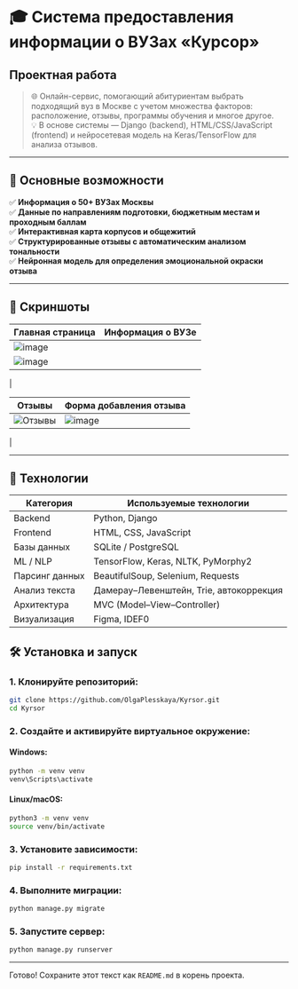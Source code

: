 # 🎓 Система предоставления информации о ВУЗах «Курсор»  
## Проектная работа

> 🌐 Онлайн-сервис, помогающий абитуриентам выбрать подходящий вуз в Москве с учетом множества факторов: расположение, отзывы, программы обучения и многое другое.  
> 💡 В основе системы — Django (backend), HTML/CSS/JavaScript (frontend) и нейросетевая модель на Keras/TensorFlow для анализа отзывов.

---

## 🧩 Основные возможности

✅ **Информация о 50+ ВУЗах Москвы**  
✅ **Данные по направлениям подготовки, бюджетным местам и проходным баллам**  
✅ **Интерактивная карта корпусов и общежитий**  
✅ **Структурированные отзывы с автоматическим анализом тональности**  
✅ **Нейронная модель для определения эмоциональной окраски отзыва**

---

## 📸 Скриншоты

| Главная страница | Информация о ВУЗе |
|------------------|--------------------|
| ![image](https://github.com/user-attachments/assets/636b523f-8e1e-4777-8335-379673e5e8a1)
 | ![image](https://github.com/user-attachments/assets/8979a294-b36e-48c9-b220-19bd084c9295)
 |

| Отзывы | Форма добавления отзыва |
|--------|-------------------------|
| ![Отзывы](путь_к_скриншоту.png) | ![image](https://github.com/user-attachments/assets/435f0626-8c2e-4bb6-ab63-d2c90fd0d021)
 |

---

## 🚀 Технологии

| Категория       | Используемые технологии                     |
|----------------|---------------------------------------------|
| Backend        | Python, Django                              |
| Frontend       | HTML, CSS, JavaScript                       |
| Базы данных    | SQLite / PostgreSQL                         |
| ML / NLP       | TensorFlow, Keras, NLTK, PyMorphy2           |
| Парсинг данных | BeautifulSoup, Selenium, Requests             |
| Анализ текста  | Дамерау–Левенштейн, Trie, автокоррекция     |
| Архитектура    | MVC (Model–View–Controller)                   |
| Визуализация   | Figma, IDEF0                                |

## 🛠 Установка и запуск

### 1. Клонируйте репозиторий:
```bash
git clone https://github.com/OlgaPlesskaya/Kyrsor.git
cd Kyrsor
```

### 2. Создайте и активируйте виртуальное окружение:

#### Windows:
```bash
python -m venv venv
venv\Scripts\activate
```

#### Linux/macOS:
```bash
python3 -m venv venv
source venv/bin/activate
```

### 3. Установите зависимости:
```bash
pip install -r requirements.txt
```

### 4. Выполните миграции:
```bash
python manage.py migrate
```

### 5. Запустите сервер:
```bash
python manage.py runserver
```

--- 

Готово! Сохраните этот текст как `README.md` в корень проекта.
